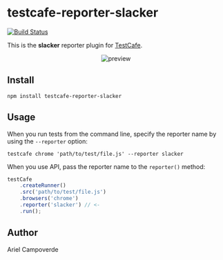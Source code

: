 # testcafe-reporter-slacker
[![Build Status](https://travis-ci.org/arielmcm/testcafe-reporter-slacker.svg)](https://travis-ci.org/arielmcm/testcafe-reporter-slacker)

This is the **slacker** reporter plugin for [TestCafe](http://devexpress.github.io/testcafe).

<p align="center">
    <img src="https://raw.github.com/arielmcm/testcafe-reporter-slacker/master/media/preview.png" alt="preview" />
</p>

## Install

```
npm install testcafe-reporter-slacker
```

## Usage

When you run tests from the command line, specify the reporter name by using the `--reporter` option:

```
testcafe chrome 'path/to/test/file.js' --reporter slacker
```


When you use API, pass the reporter name to the `reporter()` method:

```js
testCafe
    .createRunner()
    .src('path/to/test/file.js')
    .browsers('chrome')
    .reporter('slacker') // <-
    .run();
```

## Author
Ariel Campoverde 
